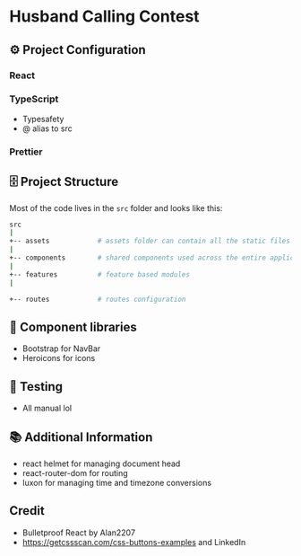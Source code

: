 # Husband Calling Contest

## ⚙️ Project Configuration
### React
### TypeScript
- Typesafety
- @ alias to src
### Prettier

## 🗄️ Project Structure

Most of the code lives in the `src` folder and looks like this:

```sh
src
|
+-- assets            # assets folder can contain all the static files such as images, fonts, etc.
|
+-- components        # shared components used across the entire application
|
+-- features          # feature based modules
|

+-- routes            # routes configuration
```

## 🧱 Component libraries
- Bootstrap for NavBar
- Heroicons for icons

## 🧪 Testing
- All manual lol


## 📚 Additional Information
- react helmet for managing document head
- react-router-dom for routing
- luxon for managing time and timezone conversions

## Credit
- Bulletproof React by Alan2207
-  https://getcssscan.com/css-buttons-examples and LinkedIn